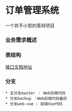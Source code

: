 # 订单管理系统

一个并不小型的答辩项目


### 业务需求概述

### 表结构


[接口文档地址](http://49.233.85.147:10001/zzshx/swagger-ui.html)  

### 分支

    * 主分支master ： Web后端代码
    * 分支backup ：Web后端代码备份
    * 分支web-vue : 前端Vue代码






